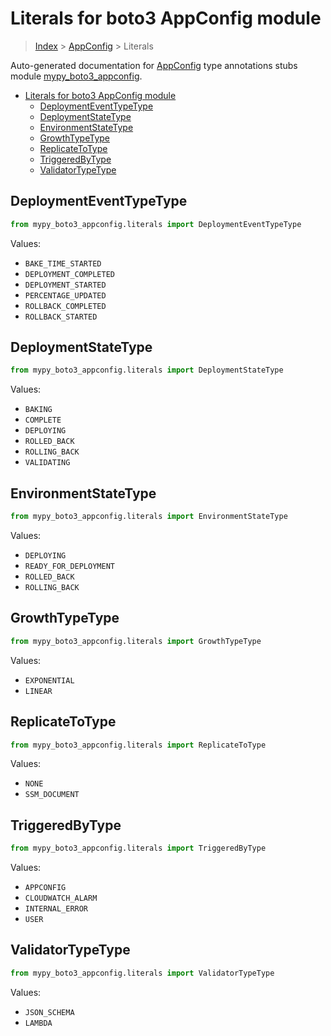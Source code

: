 # Literals for boto3 AppConfig module

> [Index](..) > [AppConfig](.) > Literals

Auto-generated documentation for
[AppConfig](https://boto3.amazonaws.com/v1/documentation/api/latest/reference/services/appconfig.html#AppConfig)
type annotations stubs module
[mypy_boto3_appconfig](https://pypi.org/project/mypy-boto3-appconfig/).

- [Literals for boto3 AppConfig module](#literals-for-boto3-appconfig-module)
  - [DeploymentEventTypeType](#deploymenteventtypetype)
  - [DeploymentStateType](#deploymentstatetype)
  - [EnvironmentStateType](#environmentstatetype)
  - [GrowthTypeType](#growthtypetype)
  - [ReplicateToType](#replicatetotype)
  - [TriggeredByType](#triggeredbytype)
  - [ValidatorTypeType](#validatortypetype)

## DeploymentEventTypeType

```python
from mypy_boto3_appconfig.literals import DeploymentEventTypeType
```

Values:

- `BAKE_TIME_STARTED`
- `DEPLOYMENT_COMPLETED`
- `DEPLOYMENT_STARTED`
- `PERCENTAGE_UPDATED`
- `ROLLBACK_COMPLETED`
- `ROLLBACK_STARTED`

## DeploymentStateType

```python
from mypy_boto3_appconfig.literals import DeploymentStateType
```

Values:

- `BAKING`
- `COMPLETE`
- `DEPLOYING`
- `ROLLED_BACK`
- `ROLLING_BACK`
- `VALIDATING`

## EnvironmentStateType

```python
from mypy_boto3_appconfig.literals import EnvironmentStateType
```

Values:

- `DEPLOYING`
- `READY_FOR_DEPLOYMENT`
- `ROLLED_BACK`
- `ROLLING_BACK`

## GrowthTypeType

```python
from mypy_boto3_appconfig.literals import GrowthTypeType
```

Values:

- `EXPONENTIAL`
- `LINEAR`

## ReplicateToType

```python
from mypy_boto3_appconfig.literals import ReplicateToType
```

Values:

- `NONE`
- `SSM_DOCUMENT`

## TriggeredByType

```python
from mypy_boto3_appconfig.literals import TriggeredByType
```

Values:

- `APPCONFIG`
- `CLOUDWATCH_ALARM`
- `INTERNAL_ERROR`
- `USER`

## ValidatorTypeType

```python
from mypy_boto3_appconfig.literals import ValidatorTypeType
```

Values:

- `JSON_SCHEMA`
- `LAMBDA`
